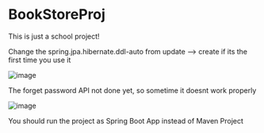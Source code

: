 # BookStoreProj

This is just a school project!

Change the spring.jpa.hibernate.ddl-auto from update --> create if its the first time you use it

![image](https://user-images.githubusercontent.com/91440028/226574583-0ff1b5da-0b88-4530-81cb-f0f9827b33b7.png)

The forget password API not done yet, so sometime it doesnt work properly

![image](https://user-images.githubusercontent.com/91440028/226575097-ffc98b50-f2bd-4e49-be93-7181236e9f5e.png)
 
 You should run the project as Spring Boot App instead of Maven Project

